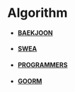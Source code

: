 # Algorithm

- #### [BAEKJOON](C++/BAEKJOON)
- #### [SWEA](C++/SWEA)
- #### [PROGRAMMERS](C++/PROGRAMMERS)
- #### [GOORM](C++/GOORM)
